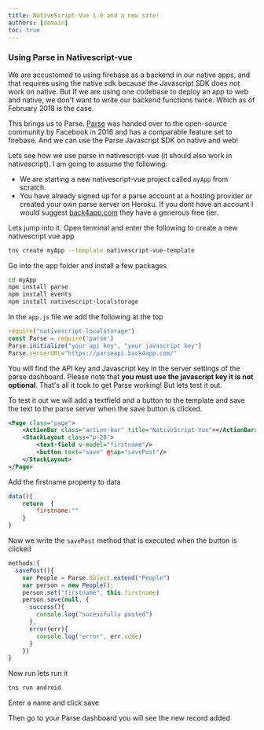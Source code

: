```yaml
---
title: NativeScript-Vue 1.0 and a new site!
authors: [damain]
toc: true
---
```


### Using Parse in Nativescript-vue

We are accustomed to using firebase as a backend in our native apps, and that requires using the native sdk because the Javascript SDK does not work on native. But if we are using one codebase to deploy an app to web and native, we don't want to write our backend functions twice. Which as of February 2018 is the case. 

This brings us to Parse. [Parse](http://parseplatform.org/) was handed over to the open-source community by Facebook in 2016 and has a comparable feature set to firebase. And we can use the Parse Javascript SDK on native and web! 

Lets see how we use parse in nativescript-vue (it should also work in nativescript). I am going to assume the following:
* We are starting a new nativescript-vue project called `myApp` from scratch. 
* You have already signed up for a parse account at a hosting provider or created your own parse server on Heroku. If you dont have an account I would suggest [back4app.com](https://www.back4app.com) they have a generous free tier.

Lets jump into it.
Open terminal and enter the following to create a new nativescript vue app
```sh
tns create myApp --template nativescript-vue-template
```
Go into the app folder and install a few packages
```sh
cd myApp
npm install parse
npm install events
npm install nativescript-localstorage
```

In the `app.js` file we add the following at the top  
```js
require("nativescript-localstorage")
const Parse = require('parse')
Parse.initialize("your api key", "your javascript key")
Parse.serverURL="https://parseapi.back4app.com/"
```
You will find the API key and Javascript key in the server settings of the parse dashboard.
Please note that **you must use the javascript key it is not optional**.
That's all it took to get Parse working! But lets test it out.

To test it out we will add a textfield and a button to the template and save the text to the parse server when the save button is clicked.
```xml
<Page class="page">
    <ActionBar class="action-bar" title="NativeScript-Vue"></ActionBar>
    <StackLayout class="p-20">
        <text-field v-model="firstname"/>
        <button text="save" @tap="savePost"/>
    </StackLayout>
</Page>
```

Add the firstname property to data 
```js
data(){
    return  {
        firstname:""
    }
}
```

Now we write the `savePost` method that is executed when the button is clicked
```js
methods:{
  savePost(){
    var People = Parse.Object.extend("People")
    var person = new People();
    person.set("firstname", this.firstname)
    person.save(null, {
      success(){
        console.log("sucessfully posted")
      },
      error(err){
        console.log("error", err.code)
      }
    })
}
```

Now run lets run it
```sh
tns run android
```

Enter a name and click save 

Then go to your Parse dashboard you will see the new record added